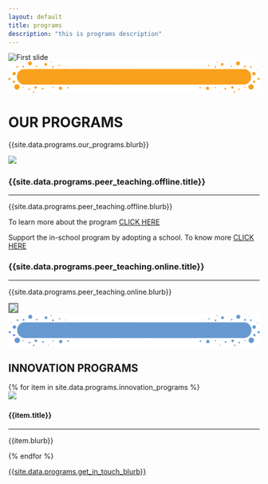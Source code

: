 ```yaml
---
layout: default
title: programs
description: "this is programs description"
---
```


<main role="main">
    <div id="myCarousel" class="carousel slide" data-ride="carousel">
        <div class="carousel-inner">
            <div class="carousel-item active">
                <img src="{{site.data.programs.banner.img}}" alt="First slide">
            </div>
        </div>
    </div>
    <div class="container pb-4">
        <div class="row">
            <div class="col">
                <div class="section-title">
                    <img class="img-fluid" src='assets/img/Title-BG.png'/>
                    <H1 class="section-title-text">OUR PROGRAMS</H1>
                </div>
            </div>
        </div>
        <div class="row">
            <div class="col statText">
                <p class="">{{site.data.programs.our_programs.blurb}}</p>
            </div>
        </div>
    </div>
    <!--offline peer teaching-->
    <div class="container-fluid goal-section-parent">
        <div class="container programContent">
            <div class="row">
                <div class="col-sm-12 col-md-4 mt-3">
                    <div class="plAdoptionImage text-center mt-4">
                        <img class="progrmImg ofpTeaching" src="{{site.data.programs.peer_teaching.offline.img}}"/>
                    </div>
                </div>
                <div class="col-sm-12 col-md-8 mt-3 text-center">
                    <h3>{{site.data.programs.peer_teaching.offline.title}}</h3>
                    <hr>
                    <p class="programText">{{site.data.programs.peer_teaching.offline.blurb}}</p>
                    <p class="programText">
                        To learn more about the program
                        <span class="peerMore">
                            <a href="{{site.data.programs.peer_teaching.offline.learn_more_link}}" target="_blank">CLICK HERE</a>
                        </span>
                    </p>
                    <p class="programText">
                        Support the in-school program by adopting a school. To know more
                        <span class="peerMore">
                            <a href="{{site.data.programs.peer_teaching.offline.support_link}}" target="_blank">CLICK HERE</a> 
                        </span>
                    </p>
                </div>
            </div>
        </div>
    </div>
    <!--End of offline pt-->
    <!--  online peer pt  -->
    <div class="container-fluid">
        <div class="container programContent onlinePeerContent">
            <div class="row">
                <div class="col-sm-12 col-md-8 mt-3 onlinePeerTexts text-center">
                    <h3>{{site.data.programs.peer_teaching.online.title}}</h3>
                    <hr>
                    <p class="programText">{{site.data.programs.peer_teaching.online.blurb}}</p>  
                </div>
                <div class="col-sm-12 col-md-4 mt-3">
                    <div class="plAdoptionImage text-center">
                        <img class="progrmImg olpTeaching" src="{{site.data.programs.peer_teaching.online.img}}" style="border: 2px solid gray;"/>
                    </div>
                </div>
            </div>
        </div>
    </div>
    <!--  Other programs   -->
    <div class="container-fluid goal-section-parent ">
        <div class="container">
            <div class="row">
                <div class="col">
                    <div class="section-title">
                        <img class="img-fluid" src='assets/img/Title-BG3.png'/>
                        <H2 class="section-title-text">INNOVATION PROGRAMS</H2>
                    </div>
                </div>
            </div>
            <div class="row pb-3 impact-section">
                {% for item in site.data.programs.innovation_programs %}
                    <div class="col-md-6 col-sm-12 text-center">
                        <div class="plAdoptionImage">
                            <img class="img-fluid progrmImg plAdoption" src="{{item.img}}">
                        </div>
                        <div class="peerAdoption">
                            <h4>{{item.title}}</h4>
                            <hr>
                            <p class="">{{item.blurb}}</p>
                        </div>
                    </div>
                {% endfor %}
                <div class="col-md-12 text-center">
                    <a href="https://forms.gle/ijkCQmSYrL1F8hgY8" target="_blank">
                        <p class="peerMore">
                            {{site.data.programs.get_in_touch_blurb}}
                        </p>
                    </a>
                </div>
            </div>
        </div>
    </div>

</main>